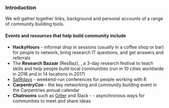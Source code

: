 ### Introduction

We will gather together links, background and personal accounts of a range of community building tools. 

#### Events and resources that help build community include 

- **HackyHours** - informal drop in sessions (usually in a coffee shop or bar) for people to network, bring research IT questions, and get answers and referrals
- The **Research Bazaar** (ResBaz), , a 3-day research festival to teach skills and help people build local communities (run in 10 cities worldwide in 2016 and in 14 locations in 2017)
- [SatRdays](https://satrdays.org/) - weekend-run conferences for people working with R
- **CarpentryCon** - the key networking and community building event in the Carpentries annual calendar
- **Chatrooms** such as [Gitter](https://gitter.im) and Slack - - asynchronous ways for communities to meet and share ideas



